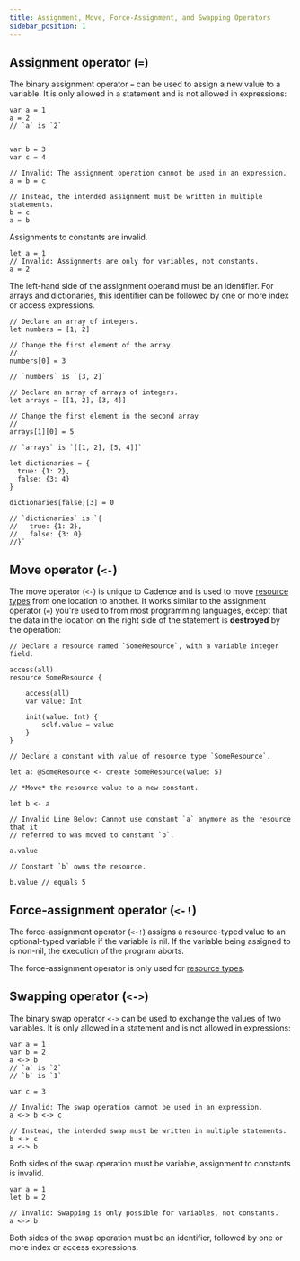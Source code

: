 ```yaml
---
title: Assignment, Move, Force-Assignment, and Swapping Operators
sidebar_position: 1
---
```


## Assignment operator (`=`)

The binary assignment operator `=` can be used to assign a new value to a variable. It is only allowed in a statement and is not allowed in expressions:

```cadence
var a = 1
a = 2
// `a` is `2`


var b = 3
var c = 4

// Invalid: The assignment operation cannot be used in an expression.
a = b = c

// Instead, the intended assignment must be written in multiple statements.
b = c
a = b
```

Assignments to constants are invalid.

```cadence
let a = 1
// Invalid: Assignments are only for variables, not constants.
a = 2
```

The left-hand side of the assignment operand must be an identifier. For arrays and dictionaries, this identifier can be followed by one or more index or access expressions.

```cadence
// Declare an array of integers.
let numbers = [1, 2]

// Change the first element of the array.
//
numbers[0] = 3

// `numbers` is `[3, 2]`
```

```cadence
// Declare an array of arrays of integers.
let arrays = [[1, 2], [3, 4]]

// Change the first element in the second array
//
arrays[1][0] = 5

// `arrays` is `[[1, 2], [5, 4]]`
```

```cadence
let dictionaries = {
  true: {1: 2},
  false: {3: 4}
}

dictionaries[false][3] = 0

// `dictionaries` is `{
//   true: {1: 2},
//   false: {3: 0}
//}`
```

## Move operator (`<-`)

The move operator (`<-`) is unique to Cadence and is used to move [resource types] from one location to another.  It works similar to the assignment operator (`=`) you're used to from most programming languages, except that the data in the location on the right side of the statement is **destroyed** by the operation:

```cadence
// Declare a resource named `SomeResource`, with a variable integer field.

access(all)
resource SomeResource {
    
    access(all)
    var value: Int

    init(value: Int) {
        self.value = value
    }
}

// Declare a constant with value of resource type `SomeResource`.

let a: @SomeResource <- create SomeResource(value: 5)

// *Move* the resource value to a new constant.

let b <- a

// Invalid Line Below: Cannot use constant `a` anymore as the resource that it
// referred to was moved to constant `b`.

a.value

// Constant `b` owns the resource.

b.value // equals 5
```

## Force-assignment operator (`<-!`)

The force-assignment operator (`<-!`) assigns a resource-typed value to an optional-typed variable if the variable is nil. If the variable being assigned to is non-nil, the execution of the program aborts.

The force-assignment operator is only used for [resource types].

## Swapping operator (`<->`)

The binary swap operator `<->` can be used to exchange the values of two variables. It is only allowed in a statement and is not allowed in expressions:

```cadence
var a = 1
var b = 2
a <-> b
// `a` is `2`
// `b` is `1`

var c = 3

// Invalid: The swap operation cannot be used in an expression.
a <-> b <-> c

// Instead, the intended swap must be written in multiple statements.
b <-> c
a <-> b
```

Both sides of the swap operation must be variable, assignment to constants is invalid.

```cadence
var a = 1
let b = 2

// Invalid: Swapping is only possible for variables, not constants.
a <-> b
```

Both sides of the swap operation must be an identifier, followed by one or more index or access expressions.

<!-- Relative links. Will not render on the page -->

[resource types]: ../resources.mdx
